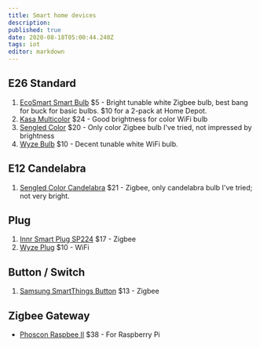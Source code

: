 ```yaml
---
title: Smart home devices
description: 
published: true
date: 2020-08-18T05:00:44.240Z
tags: iot
editor: markdown
---
```


## E26 Standard
1. [EcoSmart Smart Bulb](https://www.homedepot.com/p/EcoSmart-60-Watt-Equivalent-A19-Dimmable-SMART-LED-Light-Bulb-Tunable-White-2-Pack-A9A19A60WESDZ02/309683612) $5 - Bright tunable white Zigbee bulb, best bang for buck for basic bulbs. $10 for a 2-pack at Home Depot.
1. [Kasa Multicolor](https://www.kasasmart.com/us/products/smart-lighting/kasa-smart-light-bulb-multicolor-kl130) $24 - Good brightness for color WiFi bulb
1. [Sengled Color](https://us.sengled.com/products/sengled-smart-led-multicolor-a19-bulb) $20 - Only color Zigbee bulb I've tried, not impressed by brightness
1. [Wyze Bulb](https://wyze.com/wyze-bulb.html) $10 - Decent tunable white WiFi bulb.

## E12 Candelabra
1. [Sengled Color Candelabra](https://us.sengled.com/products/sengled-smart-led-multicolor-candle-bulb) $21 - Zigbee, only candelabra bulb I've tried; not very bright.

## Plug
1. [Innr Smart Plug SP224](https://www.amazon.com/gp/product/B07SQGG8Z7) $17 - Zigbee
2. [Wyze Plug](https://wyze.com/wyze-plug.html) $10 - WiFi

## Button / Switch
1. [Samsung SmartThings Button](/IoT/home-automation/smartthings-button) $13 - Zigbee

## Zigbee Gateway
- [Phoscon Raspbee II](https://www.amazon.com/gp/product/B084MK8F5M) $38 - For Raspberry Pi